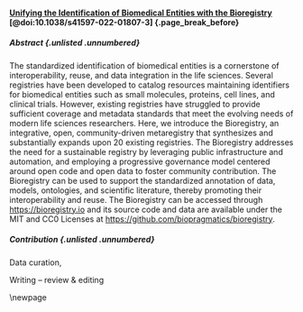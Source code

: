 #### [Unifying the Identification of Biomedical Entities with the Bioregistry](https://doi.org/10.1038/s41597-022-01807-3) [@doi:10.1038/s41597-022-01807-3] {.page_break_before}

##### Abstract {.unlisted .unnumbered}

The standardized identification of biomedical entities is a cornerstone of interoperability, reuse, and data integration in the life sciences.
Several registries have been developed to catalog resources maintaining identifiers for biomedical entities such as small molecules, proteins, cell lines, and clinical trials.
However, existing registries have struggled to provide sufficient coverage and metadata standards that meet the evolving needs of modern life sciences researchers.
Here, we introduce the Bioregistry, an integrative, open, community-driven metaregistry that synthesizes and substantially expands upon 20 existing registries.
The Bioregistry addresses the need for a sustainable registry by leveraging public infrastructure and automation, and employing a progressive governance model centered around open code and open data to foster community contribution.
The Bioregistry can be used to support the standardized annotation of data, models, ontologies, and scientific literature, thereby promoting their interoperability and reuse.
The Bioregistry can be accessed through <https://bioregistry.io> and its source code and data are available under the MIT and CC0 Licenses at <https://github.com/biopragmatics/bioregistry>.

##### Contribution {.unlisted .unnumbered}

<!-- Conceptualization, -->
Data curation,
<!-- Formal Analysis, -->
<!-- Funding acquisition, -->
<!-- Investigation, -->
<!-- Methodology, -->
<!-- Project administration, -->
<!-- Resources, -->
<!-- Software, -->
<!-- Supervision, -->
<!-- Validation, -->
<!-- Visualization, -->
<!-- Writing – original draft, -->
Writing – review & editing

\newpage